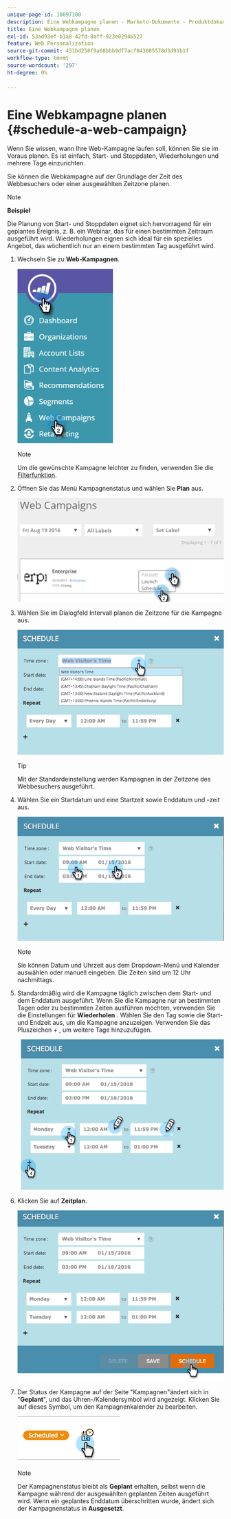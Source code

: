 ```yaml
---
unique-page-id: 10097100
description: Eine Webkampagne planen - Marketo-Dokumente - Produktdokumentation
title: Eine Webkampagne planen
exl-id: 53ad93ef-b1a8-42fd-8aff-923e02946527
feature: Web Personalization
source-git-commit: 431bd258f9a68bbb9df7acf043085578d3d91b1f
workflow-type: tm+mt
source-wordcount: '297'
ht-degree: 0%

---
```


# Eine Webkampagne planen {#schedule-a-web-campaign}

Wenn Sie wissen, wann Ihre Web-Kampagne laufen soll, können Sie sie im Voraus planen. Es ist einfach, Start- und Stoppdaten, Wiederholungen und mehrere Tage einzurichten.

Sie können die Webkampagne auf der Grundlage der Zeit des Webbesuchers oder einer ausgewählten Zeitzone planen.

>[!NOTE]
>
>**Beispiel**
>
>Die Planung von Start- und Stoppdaten eignet sich hervorragend für ein geplantes Ereignis, z. B. ein Webinar, das für einen bestimmten Zeitraum ausgeführt wird. Wiederholungen eignen sich ideal für ein spezielles Angebot, das wöchentlich nur an einem bestimmten Tag ausgeführt wird.

1. Wechseln Sie zu **Web-Kampagnen**.

   ![](assets/image2016-8-18-16-3a38-3a47.png)

   >[!NOTE]
   >
   >Um die gewünschte Kampagne leichter zu finden, verwenden Sie die [Filterfunktion](/help/marketo/product-docs/web-personalization/working-with-web-campaigns/filter-web-campaigns.md).

1. Öffnen Sie das Menü Kampagnenstatus und wählen Sie **Plan** aus.

   ![](assets/image2016-8-18-16-3a41-3a45.png)

1. Wählen Sie im Dialogfeld Intervall planen die Zeitzone für die Kampagne aus.

   ![](assets/image2016-1-14-8-3a14-3a20.png)

   >[!TIP]
   >
   >Mit der Standardeinstellung werden Kampagnen in der Zeitzone des Webbesuchers ausgeführt.

1. Wählen Sie ein Startdatum und eine Startzeit sowie Enddatum und -zeit aus.

   ![](assets/image2016-1-14-8-3a16-3a12.png)

   >[!NOTE]
   >
   >Sie können Datum und Uhrzeit aus dem Dropdown-Menü und Kalender auswählen oder manuell eingeben. Die Zeiten sind um 12 Uhr nachmittags.

1. Standardmäßig wird die Kampagne täglich zwischen dem Start- und dem Enddatum ausgeführt. Wenn Sie die Kampagne nur an bestimmten Tagen oder zu bestimmten Zeiten ausführen möchten, verwenden Sie die Einstellungen für **Wiederholen** . Wählen Sie den Tag sowie die Start- und Endzeit aus, um die Kampagne anzuzeigen. Verwenden Sie das Pluszeichen + , um weitere Tage hinzuzufügen.

   ![](assets/image2016-1-14-8-3a19-3a37.png)

1. Klicken Sie auf **Zeitplan**.

   ![](assets/image2016-1-14-8-3a27-3a55.png)

1. Der Status der Kampagne auf der Seite &quot;Kampagnen&quot;ändert sich in &quot;**Geplant**&quot;, und das Uhren-/Kalendersymbol wird angezeigt. Klicken Sie auf dieses Symbol, um den Kampagnenkalender zu bearbeiten.

   ![](assets/image2016-1-14-8-3a27-3a32.png)

   >[!NOTE]
   >
   >Der Kampagnenstatus bleibt als **Geplant** erhalten, selbst wenn die Kampagne während der ausgewählten geplanten Zeiten ausgeführt wird. Wenn ein geplantes Enddatum überschritten wurde, ändert sich der Kampagnenstatus in **Ausgesetzt**.
